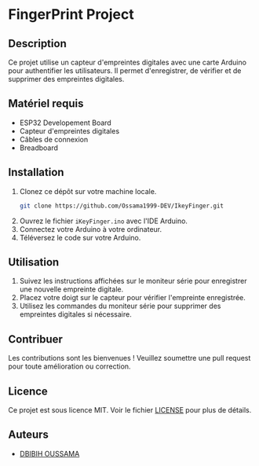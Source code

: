 # FingerPrint Project

## Description
Ce projet utilise un capteur d'empreintes digitales avec une carte Arduino pour authentifier les utilisateurs. Il permet d'enregistrer, de vérifier et de supprimer des empreintes digitales.

## Matériel requis
- ESP32 Developement Board
- Capteur d'empreintes digitales
- Câbles de connexion
- Breadboard

## Installation
1. Clonez ce dépôt sur votre machine locale.
    ```sh
    git clone https://github.com/Ossama1999-DEV/IkeyFinger.git
    ```
2. Ouvrez le fichier `iKeyFinger.ino` avec l'IDE Arduino.
3. Connectez votre Arduino à votre ordinateur.
4. Téléversez le code sur votre Arduino.

## Utilisation
1. Suivez les instructions affichées sur le moniteur série pour enregistrer une nouvelle empreinte digitale.
2. Placez votre doigt sur le capteur pour vérifier l'empreinte enregistrée.
3. Utilisez les commandes du moniteur série pour supprimer des empreintes digitales si nécessaire.

## Contribuer
Les contributions sont les bienvenues ! Veuillez soumettre une pull request pour toute amélioration ou correction.

## Licence
Ce projet est sous licence MIT. Voir le fichier [LICENSE](LICENSE) pour plus de détails.

## Auteurs
- [DBIBIH OUSSAMA](https://github.com/Ossama1999-DEV)
